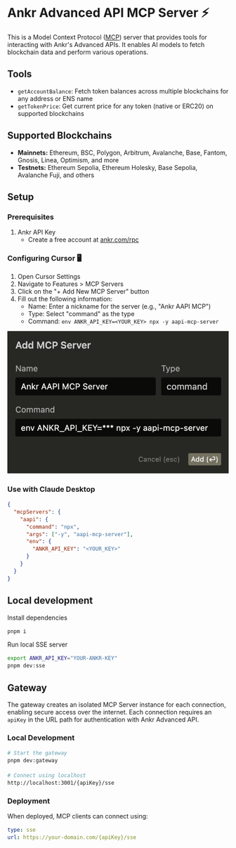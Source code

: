 # Ankr Advanced API MCP Server ⚡

This is a Model Context Protocol ([MCP](https://modelcontextprotocol.io/)) server that provides tools for interacting with Ankr's Advanced APIs. It enables AI models to fetch blockchain data and perform various operations.

## Tools

- `getAccountBalance`: Fetch token balances across multiple blockchains for any address or ENS name
- `getTokenPrice`: Get current price for any token (native or ERC20) on supported blockchains

## Supported Blockchains

- **Mainnets:** Ethereum, BSC, Polygon, Arbitrum, Avalanche, Base, Fantom, Gnosis, Linea, Optimism, and more
- **Testnets:** Ethereum Sepolia, Ethereum Holesky, Base Sepolia, Avalanche Fuji, and others

## Setup

### Prerequisites

1. Ankr API Key
   - Create a free account at [ankr.com/rpc](http://ankr.com/rpc/)

### Configuring Cursor 🖥️

1. Open Cursor Settings
2. Navigate to Features > MCP Servers
3. Click on the "+ Add New MCP Server" button
4. Fill out the following information:
   - Name: Enter a nickname for the server (e.g., "Ankr AAPI MCP")
   - Type: Select "command" as the type
   - Command: `env ANKR_API_KEY=<YOUR_KEY> npx -y aapi-mcp-server`

![Add Ankr AAPI MCP to Cursor](./assets/cursor-mcp.png)

### Use with Claude Desktop

```json
{
  "mcpServers": {
    "aapi": {
      "command": "npx",
      "args": ["-y", "aapi-mcp-server"],
      "env": {
        "ANKR_API_KEY": "<YOUR_KEY>"
      }
    }
  }
}
```

## Local development

Install dependencies

```sh
pnpm i
```

Run local SSE server

```sh
export ANKR_API_KEY="YOUR-ANKR-KEY"
pnpm dev:sse
```

## Gateway

The gateway creates an isolated MCP Server instance for each connection, enabling secure access over the internet. Each connection requires an `apiKey` in the URL path for authentication with Ankr Advanced API.

### Local Development

```bash
# Start the gateway
pnpm dev:gateway

# Connect using localhost
http://localhost:3001/{apiKey}/sse
```

### Deployment

When deployed, MCP clients can connect using:

```yaml
type: sse
url: https://your-domain.com/{apiKey}/sse
```
